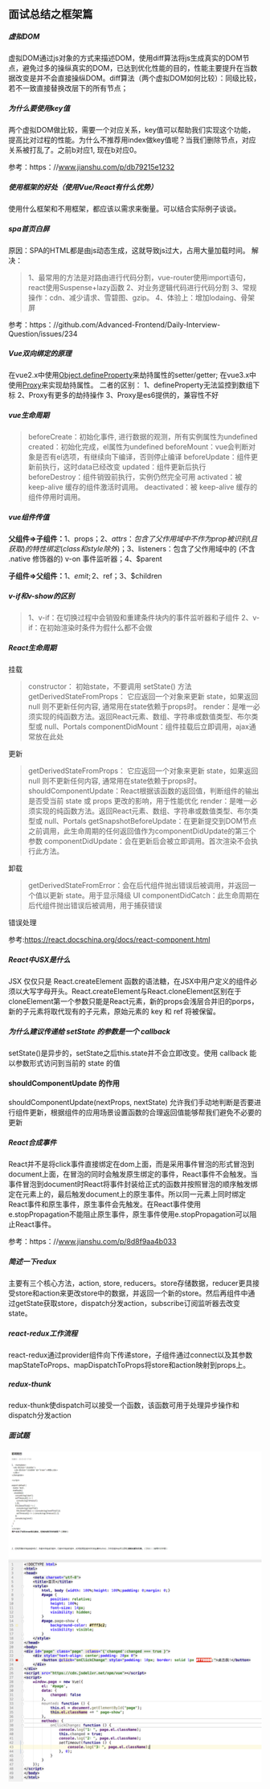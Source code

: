 ## 面试总结之框架篇

##### 虚拟DOM

虚拟DOM通过js对象的方式来描述DOM，使用diff算法将js生成真实的DOM节点，避免过多的操纵真实的DOM，已达到优化性能的目的，性能主要提升在当数据改变是并不会直接操纵DOM。diff算法（两个虚拟DOM如何比较）：同级比较，若不一致直接替换改层下的所有节点；

##### 为什么要使用key值

两个虚拟DOM做比较，需要一个对应关系，key值可以帮助我们实现这个功能，提高比对过程的性能。为什么不推荐用index做key值呢？当我们删除节点，对应关系被打乱了。之前b对应1, 现在b对应0。

参考：https：//www.jianshu.com/p/db79215e1232

##### 使用框架的好处（使用Vue/React有什么优势）

使用什么框架和不用框架，都应该以需求来衡量。可以结合实际例子谈谈。

##### spa首页白屏

原因：SPA的HTML都是由js动态生成，这就导致js过大，占用大量加载时间。
解决：
  >1、最常用的方法是对路由进行代码分割，vue-router使用import语句，react使用Suspense+lazy函数
  >2、对业务逻辑代码进行代码分割
  >3、常规操作：cdn、减少请求、雪碧图、gzip。
  >4、体验上：增加lodaing、骨架屏

参考：https：//github.com/Advanced-Frontend/Daily-Interview-Question/issues/234

#####  Vue双向绑定的原理

在vue2.x中使用[Object.defineProperty](https：//developer.mozilla.org/zh-CN/docs/Web/JavaScript/Reference/Global_Objects/Object/defineProperty)来劫持属性的setter/getter; 
在vue3.x中使用[Proxy](https：//es6.ruanyifeng.com/#docs/proxy)来实现劫持属性。
二者的区别：
1、defineProperty无法监控到数组下标
2、Proxy有更多的劫持操作
3、Proxy是es6提供的，兼容性不好

##### vue生命周期

> beforeCreate：初始化事件, 进行数据的观测，所有实例属性为undefined
> created：初始化完成，el属性为undefined
> beforeMount：vue会判断对象是否有el选项，有继续向下编译，否则停止编译
> beforeUpdate：组件更新前执行，这时data已经改变
> updated：组件更新后执行
> beforeDestroy：组件销毁前执行，实例仍然完全可用
> activated：被 keep-alive 缓存的组件激活时调用。
> deactivated：被 keep-alive 缓存的组件停用时调用。

##### vue组件传值

<b>父组件=>子组件：</b>1、props；2、$attrs：包含了父作用域中不作为 prop被识别 (且获取) 的特性绑定 (class 和 style 除外)；3、$listeners：包含了父作用域中的 (不含 .native 修饰器的) v-on 事件监听器；4、$parent

<b>子组件=>父组件：</b>1、$emit; 2、$ref；3、$children

##### v-if和v-show的区别

> 1、v-if：在切换过程中会销毁和重建条件块内的事件监听器和子组件
> 2、v-if：在初始渲染时条件为假什么都不会做

##### React生命周期

挂载

> constructor： 初始state，不要调用 setState() 方法
> getDerivedStateFromProps： 它应返回一个对象来更新 state，如果返回 null 则不更新任何内容, 通常用在state依赖于props时。
> render：是唯一必须实现的纯函数方法。返回React元素、数组、字符串或数值类型、布尔类型或 null、Portals
> componentDidMount：组件挂载后立即调用，ajax通常放在此处

更新

> getDerivedStateFromProps： 它应返回一个对象来更新 state，如果返回 null 则不更新任何内容, 通常用在state依赖于props时。
> shouldComponentUpdate：React根据该函数的返回值，判断组件的输出是否受当前 state 或 props 更改的影响，用于性能优化
> render：是唯一必须实现的纯函数方法。返回React元素、数组、字符串或数值类型、布尔类型或 null、Portals
> getSnapshotBeforeUpdate：在更新提交到DOM节点之前调用，此生命周期的任何返回值作为componentDidUpdate的第三个参数
> componentDidUpdate：会在更新后会被立即调用。首次渲染不会执行此方法。

卸载

> getDerivedStateFromError：会在后代组件抛出错误后被调用，并返回一个值以更新 state。用于显示降级 UI
> componentDidCatch：此生命周期在后代组件抛出错误后被调用，用于捕获错误

错误处理

参考:https://react.docschina.org/docs/react-component.html

##### React中JSX是什么

JSX 仅仅只是 React.createElement 函数的语法糖，在JSX中用户定义的组件必须以大写字母开头。React.createElement与React.cloneElement区别在于cloneElement第一个参数只能是React元素，新的props会浅层合并旧的porps，新的子元素将取代现有的子元素，原始元素的 key 和 ref 将被保留。

##### 为什么建议传递给 setState 的参数是一个 callback 

setState()是异步的，setState之后this.state并不会立即改变。使用 callback 能以参数形式访问到当前的 state 的值

#### shouldComponentUpdate 的作用
shouldComponentUpdate(nextProps, nextState) 允许我们手动地判断是否要进行组件更新，根据组件的应用场景设置函数的合理返回值能够帮我们避免不必要的更新

##### React合成事件

React并不是将click事件直接绑定在dom上面，而是采用事件冒泡的形式冒泡到document上面，在冒泡的同时会触发原生绑定的事件，React事件不会触发。当事件冒泡到document时React将事件封装给正式的函数并按照冒泡的顺序触发绑定在元素上的，最后触发document上的原生事件。所以同一元素上同时绑定React事件和原生事件，原生事件会先触发。在React事件使用e.stopPropagation不能阻止原生事件，原生事件使用e.stopPropagation可以阻止React事件。

参考：https：//www.jianshu.com/p/8d8f9aa4b033

##### 简述一下redux

主要有三个核心方法，action, store, reducers。store存储数据，reducer更具接受store和action来更改store中的数据，并返回一个新的store。然后再组件中通过getState获取store，dispatch分发action，subscribe订阅监听器去改变state。

##### react-redux工作流程

react-redux通过provider组件向下传递store，子组件通过connect以及其参数mapStateToProps、mapDispatchToProps将store和action映射到props上。

##### redux-thunk

redux-thunk使dispatch可以接受一个函数，该函数可用于处理异步操作和dispatch分发action

##### 面试题

![image](https://github.com/smallmonsters/Blog/blob/master/asset/interview/1.jpg)
![image](https://github.com/smallmonsters/Blog/blob/master/asset/interview/2.png)

